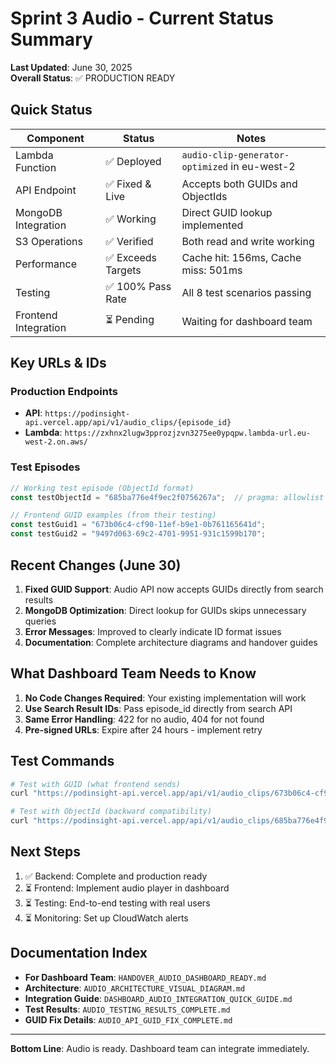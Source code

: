 # Sprint 3 Audio - Current Status Summary

**Last Updated**: June 30, 2025  
**Overall Status**: ✅ PRODUCTION READY

## Quick Status

| Component | Status | Notes |
|-----------|--------|-------|
| Lambda Function | ✅ Deployed | `audio-clip-generator-optimized` in eu-west-2 |
| API Endpoint | ✅ Fixed & Live | Accepts both GUIDs and ObjectIds |
| MongoDB Integration | ✅ Working | Direct GUID lookup implemented |
| S3 Operations | ✅ Verified | Both read and write working |
| Performance | ✅ Exceeds Targets | Cache hit: 156ms, Cache miss: 501ms |
| Testing | ✅ 100% Pass Rate | All 8 test scenarios passing |
| Frontend Integration | ⏳ Pending | Waiting for dashboard team |

## Key URLs & IDs

### Production Endpoints
- **API**: `https://podinsight-api.vercel.app/api/v1/audio_clips/{episode_id}`
- **Lambda**: `https://zxhnx2lugw3pprozjzvn3275ee0ypqpw.lambda-url.eu-west-2.on.aws/`

### Test Episodes
```javascript
// Working test episode (ObjectId format)
const testObjectId = "685ba776e4f9ec2f0756267a";  // pragma: allowlist secret

// Frontend GUID examples (from their testing)
const testGuid1 = "673b06c4-cf90-11ef-b9e1-0b761165641d";
const testGuid2 = "9497d063-69c2-4701-9951-931c1599b170";
```

## Recent Changes (June 30)

1. **Fixed GUID Support**: Audio API now accepts GUIDs directly from search results
2. **MongoDB Optimization**: Direct lookup for GUIDs skips unnecessary queries
3. **Error Messages**: Improved to clearly indicate ID format issues
4. **Documentation**: Complete architecture diagrams and handover guides

## What Dashboard Team Needs to Know

1. **No Code Changes Required**: Your existing implementation will work
2. **Use Search Result IDs**: Pass episode_id directly from search API
3. **Same Error Handling**: 422 for no audio, 404 for not found
4. **Pre-signed URLs**: Expire after 24 hours - implement retry

## Test Commands

```bash
# Test with GUID (what frontend sends)
curl "https://podinsight-api.vercel.app/api/v1/audio_clips/673b06c4-cf90-11ef-b9e1-0b761165641d?start_time_ms=556789"

# Test with ObjectId (backward compatibility)
curl "https://podinsight-api.vercel.app/api/v1/audio_clips/685ba776e4f9ec2f0756267a?start_time_ms=30000"
```

## Next Steps

1. ✅ Backend: Complete and production ready
2. ⏳ Frontend: Implement audio player in dashboard
3. ⏳ Testing: End-to-end testing with real users
4. ⏳ Monitoring: Set up CloudWatch alerts

## Documentation Index

- **For Dashboard Team**: `HANDOVER_AUDIO_DASHBOARD_READY.md`
- **Architecture**: `AUDIO_ARCHITECTURE_VISUAL_DIAGRAM.md`
- **Integration Guide**: `DASHBOARD_AUDIO_INTEGRATION_QUICK_GUIDE.md`
- **Test Results**: `AUDIO_TESTING_RESULTS_COMPLETE.md`
- **GUID Fix Details**: `AUDIO_API_GUID_FIX_COMPLETE.md`

---

**Bottom Line**: Audio is ready. Dashboard team can integrate immediately.